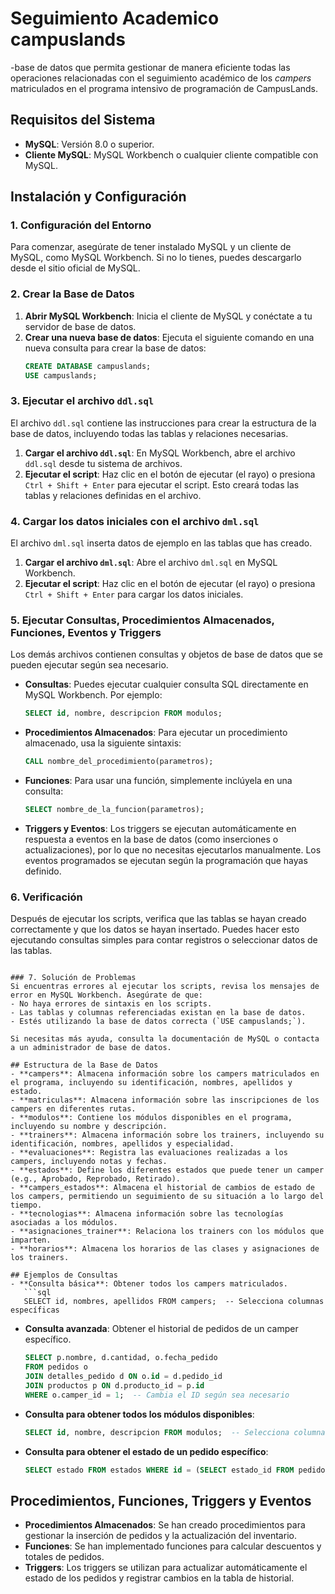 # Seguimiento Academico campuslands

-base de datos que permita gestionar de manera eficiente todas las operaciones relacionadas con el seguimiento académico de los *campers* matriculados en el programa intensivo de programación de CampusLands.

## Requisitos del Sistema
- **MySQL**: Versión 8.0 o superior.
- **Cliente MySQL**: MySQL Workbench o cualquier cliente compatible con MySQL.



## Instalación y Configuración

### 1. Configuración del Entorno
Para comenzar, asegúrate de tener instalado MySQL y un cliente de MySQL, como MySQL Workbench. Si no lo tienes, puedes descargarlo desde el sitio oficial de MySQL.

### 2. Crear la Base de Datos
1. **Abrir MySQL Workbench**: Inicia el cliente de MySQL y conéctate a tu servidor de base de datos.
2. **Crear una nueva base de datos**: Ejecuta el siguiente comando en una nueva consulta para crear la base de datos:
   ```sql
   CREATE DATABASE campuslands;
   USE campuslands;
   ```

### 3. Ejecutar el archivo `ddl.sql`
El archivo `ddl.sql` contiene las instrucciones para crear la estructura de la base de datos, incluyendo todas las tablas y relaciones necesarias.

1. **Cargar el archivo `ddl.sql`**: En MySQL Workbench, abre el archivo `ddl.sql` desde tu sistema de archivos.
2. **Ejecutar el script**: Haz clic en el botón de ejecutar (el rayo) o presiona `Ctrl + Shift + Enter` para ejecutar el script. Esto creará todas las tablas y relaciones definidas en el archivo.

### 4. Cargar los datos iniciales con el archivo `dml.sql`
El archivo `dml.sql` inserta datos de ejemplo en las tablas que has creado.

1. **Cargar el archivo `dml.sql`**: Abre el archivo `dml.sql` en MySQL Workbench.
2. **Ejecutar el script**: Haz clic en el botón de ejecutar (el rayo) o presiona `Ctrl + Shift + Enter` para cargar los datos iniciales.

### 5. Ejecutar Consultas, Procedimientos Almacenados, Funciones, Eventos y Triggers
Los demás archivos contienen consultas y objetos de base de datos que se pueden ejecutar según sea necesario.

- **Consultas**: Puedes ejecutar cualquier consulta SQL directamente en MySQL Workbench. Por ejemplo:
   ```sql
   SELECT id, nombre, descripcion FROM modulos;
   ```

- **Procedimientos Almacenados**: Para ejecutar un procedimiento almacenado, usa la siguiente sintaxis:
   ```sql
   CALL nombre_del_procedimiento(parametros);
   ```

- **Funciones**: Para usar una función, simplemente inclúyela en una consulta:
   ```sql
   SELECT nombre_de_la_funcion(parametros);
   ```

- **Triggers y Eventos**: Los triggers se ejecutan automáticamente en respuesta a eventos en la base de datos (como inserciones o actualizaciones), por lo que no necesitas ejecutarlos manualmente. Los eventos programados se ejecutan según la programación que hayas definido.

### 6. Verificación
Después de ejecutar los scripts, verifica que las tablas se hayan creado correctamente y que los datos se hayan insertado. Puedes hacer esto ejecutando consultas simples para contar registros o seleccionar datos de las tablas.

```

### 7. Solución de Problemas
Si encuentras errores al ejecutar los scripts, revisa los mensajes de error en MySQL Workbench. Asegúrate de que:
- No haya errores de sintaxis en los scripts.
- Las tablas y columnas referenciadas existan en la base de datos.
- Estés utilizando la base de datos correcta (`USE campuslands;`).

Si necesitas más ayuda, consulta la documentación de MySQL o contacta a un administrador de base de datos.

## Estructura de la Base de Datos
- **campers**: Almacena información sobre los campers matriculados en el programa, incluyendo su identificación, nombres, apellidos y estado.
- **matriculas**: Almacena información sobre las inscripciones de los campers en diferentes rutas.
- **modulos**: Contiene los módulos disponibles en el programa, incluyendo su nombre y descripción.
- **trainers**: Almacena información sobre los trainers, incluyendo su identificación, nombres, apellidos y especialidad.
- **evaluaciones**: Registra las evaluaciones realizadas a los campers, incluyendo notas y fechas.
- **estados**: Define los diferentes estados que puede tener un camper (e.g., Aprobado, Reprobado, Retirado).
- **campers_estados**: Almacena el historial de cambios de estado de los campers, permitiendo un seguimiento de su situación a lo largo del tiempo.
- **tecnologias**: Almacena información sobre las tecnologías asociadas a los módulos.
- **asignaciones_trainer**: Relaciona los trainers con los módulos que imparten.
- **horarios**: Almacena los horarios de las clases y asignaciones de los trainers.

## Ejemplos de Consultas
- **Consulta básica**: Obtener todos los campers matriculados.
   ```sql
   SELECT id, nombres, apellidos FROM campers;  -- Selecciona columnas específicas
   ```

- **Consulta avanzada**: Obtener el historial de pedidos de un camper específico.
   ```sql
   SELECT p.nombre, d.cantidad, o.fecha_pedido
   FROM pedidos o
   JOIN detalles_pedido d ON o.id = d.pedido_id
   JOIN productos p ON d.producto_id = p.id
   WHERE o.camper_id = 1;  -- Cambia el ID según sea necesario
   ```

- **Consulta para obtener todos los módulos disponibles**:
   ```sql
   SELECT id, nombre, descripcion FROM modulos;  -- Selecciona columnas específicas
   ```

- **Consulta para obtener el estado de un pedido específico**:
   ```sql
   SELECT estado FROM estados WHERE id = (SELECT estado_id FROM pedidos WHERE id = 1);  -- Cambia el ID según sea necesario
   ```

## Procedimientos, Funciones, Triggers y Eventos
- **Procedimientos Almacenados**: Se han creado procedimientos para gestionar la inserción de pedidos y la actualización del inventario.
- **Funciones**: Se han implementado funciones para calcular descuentos y totales de pedidos.
- **Triggers**: Los triggers se utilizan para actualizar automáticamente el estado de los pedidos y registrar cambios en la tabla de historial.


```



